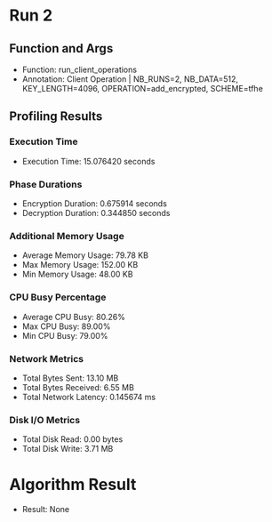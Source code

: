 # Run 2
## Function and Args
- Function: run_client_operations
- Annotation: Client Operation | NB_RUNS=2, NB_DATA=512, KEY_LENGTH=4096, OPERATION=add_encrypted, SCHEME=tfhe
## Profiling Results
### Execution Time
- Execution Time: 15.076420 seconds
### Phase Durations
- Encryption Duration: 0.675914 seconds
- Decryption Duration: 0.344850 seconds
### Additional Memory Usage
- Average Memory Usage: 79.78 KB
- Max Memory Usage: 152.00 KB
- Min Memory Usage: 48.00 KB
### CPU Busy Percentage
- Average CPU Busy: 80.26%
- Max CPU Busy: 89.00%
- Min CPU Busy: 79.00%
### Network Metrics
- Total Bytes Sent: 13.10 MB
- Total Bytes Received: 6.55 MB
- Total Network Latency: 0.145674 ms
### Disk I/O Metrics
- Total Disk Read: 0.00 bytes
- Total Disk Write: 3.71 MB
# Algorithm Result
- Result: None
